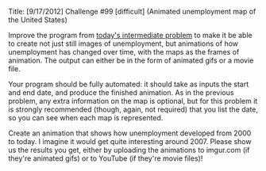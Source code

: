 Title: [9/17/2012] Challenge #99 [difficult] (Animated unemployment map of the United States)

Improve the program from [today's intermediate problem](http://www.reddit.com/r/dailyprogrammer/comments/101mi5/9172012_challenge_99_intermediate_unemployment/) to make it be able to create not just still images of unemployment, but animations of how unemployment has changed over time, with the maps as the frames of animation. The output can either be in the form of animated gifs or a movie file.

Your program should be fully automated: it should take as inputs the start and end date, and produce the finished animation. As in the previous problem, any extra information on the map is optional, but for this problem it is strongly recommended (though, again, not required) that you list the date, so you can see when each map is represented. 

Create an animation that shows how unemployment developed from 2000 to today. I imagine it would get quite interesting around 2007. Please show us the results you get, either by uploading the animations to imgur.com (if they're animated gifs) or to YouTube (if they're movie files)!